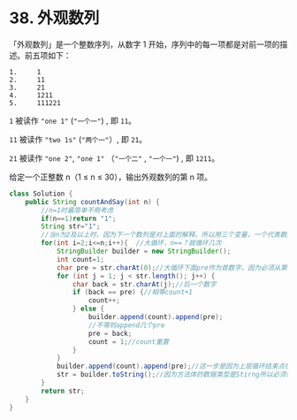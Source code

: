 # 38. 外观数列

「外观数列」是一个整数序列，从数字 1 开始，序列中的每一项都是对前一项的描述。前五项如下：

```
1.     1
2.     11
3.     21
4.     1211
5.     111221
```
`1` 被读作  `"one 1"`  (`"一个一"`) , 即 `11`。

`11` 被读作 `"two 1s"` (`"两个一"`）, 即 `21`。

`21` 被读作 `"one 2"`,  `"one 1"` （`"一个二"` ,  `"一个一"`) , 即 `1211`。

给定一个正整数 n（1 ≤ n ≤ 30），输出外观数列的第 n 项。

```java
class Solution {
    public String countAndSay(int n) {
        //n=1时最简单不用考虑
        if(n==1)return "1";
        String str="1";
        //当n为2及以上时。因为下一个数列是对上面的解释。所以用三个变量，一个代表数量count ,一个代表前一个数字pre，一个代表后一个数字back            
        for(int i=2;i<=n;i++){  //大循环，n==？就循环几次
            StringBuilder builder = new StringBuilder();
            int count=1;     
            char pre = str.charAt(0);//大循环下面pre作为首数字，因为必须从第一个开始往后循环嘛，不然就遗漏了
            for (int j = 1; j < str.length(); j++) {
                char back = str.charAt(j);//后一个数字
                if (back == pre) {//相等count+1
                    count++;
                } else {
                    builder.append(count).append(pre);
                    //不等则append几个pre
                    pre = back;
                    count = 1;//count重置
                }
            }
            builder.append(count).append(pre);//这一步是因为上层循环结束点在n-1的地方停了。并没有把最后的back加入到builder里面。并且观察数字，最后一位永远是1.所以可以直接把1个1加入到builder中。
            str = builder.toString();//因为方法体的数据类型是Stirng所以必须转换成String型的数据才能返回。
        }
        return str;
    }
}
```
